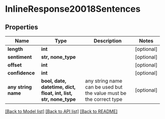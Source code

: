 # InlineResponse20018Sentences


## Properties
Name | Type | Description | Notes
------------ | ------------- | ------------- | -------------
**length** | **int** |  | [optional] 
**sentiment** | **str, none_type** |  | [optional] 
**offset** | **int** |  | [optional] 
**confidence** | **int** |  | [optional] 
**any string name** | **bool, date, datetime, dict, float, int, list, str, none_type** | any string name can be used but the value must be the correct type | [optional]

[[Back to Model list]](../README.md#documentation-for-models) [[Back to API list]](../README.md#documentation-for-api-endpoints) [[Back to README]](../README.md)



